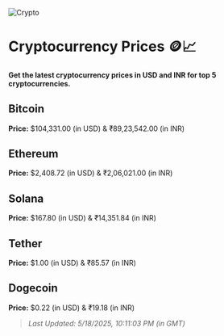 
![Crypto](https://www.techguide.com.au/wp-content/uploads/2020/11/crypto3.jpeg)

# Cryptocurrency Prices 🪙📈

#### Get the latest cryptocurrency prices in USD and INR for top 5 cryptocurrencies.

## Bitcoin

**Price:** $104,331.00 (in USD) & ₹89,23,542.00 (in INR)

## Ethereum

**Price:** $2,408.72 (in USD) & ₹2,06,021.00 (in INR)

## Solana

**Price:** $167.80 (in USD) & ₹14,351.84 (in INR)

## Tether

**Price:** $1.00 (in USD) & ₹85.57 (in INR)

## Dogecoin

**Price:** $0.22 (in USD) & ₹19.18 (in INR)

> _Last Updated: 5/18/2025, 10:11:03 PM (in GMT)_
